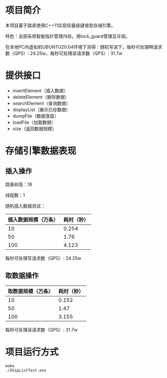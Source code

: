 # 项目简介
本项目基于跳表使用C++11实现轻量级键值型存储引擎。

特色：全部采用智能指针管理内存。用lock_guard管理互斥锁。

在本地PC内虚拟机UBUNTU20.04环境下测得：随机写读下，每秒可处理啊请求数（QPS）: 24.25w，每秒可处理读请求数（QPS）: 31.7w

# 提供接口

* insertElement（插入数据）
* deleteElement（删除数据）
* searchElement（查询数据）
* displayList（展示已存数据）
* dumpFile（数据落盘）
* loadFile（加载数据）
* size（返回数据规模）


# 存储引擎数据表现

## 插入操作

跳表树高：18

线程数：1

随机插入数据测试：


|插入数据规模（万条） |耗时（秒） |
|---|---|
|10 |0.254 |
|50 |1.76 |
|100 |4.123 |


每秒可处理写请求数（QPS）: 24.25w

## 取数据操作

|取数据规模（万条） |耗时（秒） |
|---|---|
|10|0.152 |
|50|1.47 |
|100|3.155 |

每秒可处理读请求数（QPS）: 31.7w

# 项目运行方式

```
make            
./SkipListTest.exe      
```
